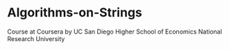 # Algorithms-on-Strings
Course at Coursera by UC San Diego Higher School of Economics National Research University
